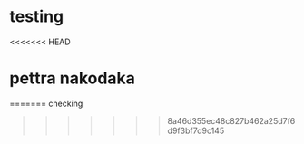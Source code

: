 # testing
<<<<<<< HEAD
# pettra nakodaka
=======
checking
>>>>>>> 8a46d355ec48c827b462a25d7f6d9f3bf7d9c145
